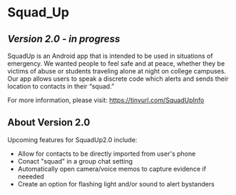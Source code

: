 # Squad_Up 
## *Version 2.0 - in progress*
SquadUp is an Android app that is intended to be used in situations of emergency. We wanted people to feel safe and at peace, whether they be victims of abuse or students traveling alone at night on college campuses. Our app allows users to speak a discrete code which alerts and sends their location to contacts in their “squad.” 

For more information, please visit:
https://tinyurl.com/SquadUpInfo
	
## About Version 2.0
Upcoming features for SquadUp2.0 include:
- Allow for contacts to be directly imported from user's phone
- Conact "squad" in a group chat setting
- Automatically open camera/voice memos to capture evidence if neeeded
- Create an option for flashing light and/or sound to alert bystanders
